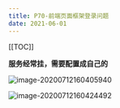```yaml
---
title: P70-前端页面框架登录问题
date: 2021-06-01
---
```

[[TOC]]

**服务经常挂，需要配置成自己的**



![image-20200712160405940](https://gitee.com//nopromise/pic/raw/master/typora/20200712160406.png)





![image-20200712160424492](https://gitee.com//nopromise/pic/raw/master/typora/20200712160424.png)